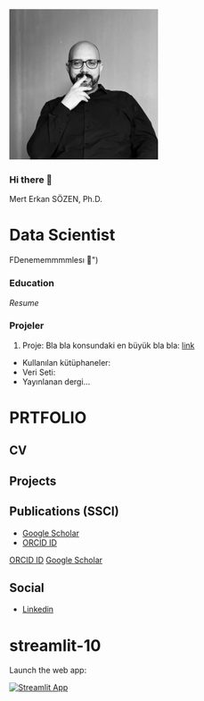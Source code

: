 <img src="foto.png" width="267" height="269" />


### Hi there 👋

Mert Erkan SÖZEN, Ph.D.

# Data Scientist

FDenememmmmlesı  :balloon:")

### Education


_Resume_

<!--
![Screenshot](IMG_0486.jpeg)
-->


### Projeler

1. Proje: Bla bla konsundaki en büyük bla bla: [link](https://share.streamlit.io/vncouver/vncouver/main/sp500-app.py)
 - Kullanılan kütüphaneler:
 - Veri Seti:
 - Yayınlanan dergi...


# PRTFOLIO
## CV
## Projects
## Publications (SSCI)
   * [Google Scholar]
   * [ORCID ID]

[ORCID ID]  [Google Scholar]



## Social
  * [Linkedin]


[Google Scholar]: <https://scholar.google.com.tr/citations?user=TAmp1S4AAAAJ&hl=tr&oi=ao>
[Linkedin]: <https://www.linkedin.com/in/merterkansozen>
[ORCID ID]: <https://orcid.org/0000-0002-7965-6461>



# streamlit-10

Launch the web app:

[![Streamlit App](https://static.streamlit.io/badges/streamlit_badge_black_white.svg)](https://share.streamlit.io/vncouver/vncouver/main/sp500-app.py)




<!--
**vncouver/vncouver** is a ✨ _special_ ✨ repository because its `README.md` (this file) appears on your GitHub profile.

Here are some ideas to get you started:

- 🔭 I’m currently working on ...
- 🌱 I’m currently learning ...
- 👯 I’m looking to collaborate on ...
- 🤔 I’m looking for help with ...
- 💬 Ask me about ...
- 📫 How to reach me: ...
- 😄 Pronouns: ...
- ⚡ Fun fact: ...
-->


